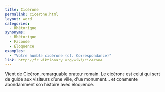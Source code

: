 ```yaml
---
title: Cicérone
permalink: cicerone.html
layout: word
categories:
  - Rhétorique
synonyms:
  - Rhétorique
  - Faconde
  - Éloquence
examples:
  - "Votre humble cicérone (cf. Correspondance)"
link: http://fr.wiktionary.org/wiki/cicerone
---
```


Vient de Cicéron, remarquable orateur romain. Le cicérone est celui qui sert de guide aux visiteurs d’une ville, d'un monument... et commente abondamment son histoire avec éloquence.

